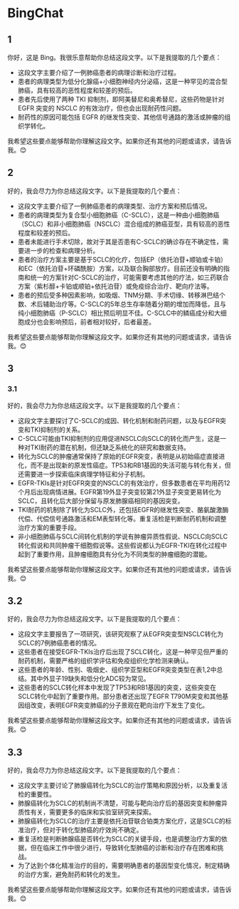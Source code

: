 # BingChat

## 1

你好，这是 Bing。我很乐意帮助你总结这段文字。以下是我提取的几个要点：

- 这段文字主要介绍了一例肺癌患者的病理诊断和治疗过程。
- 患者的病理类型为低分化腺癌+小细胞神经内分泌癌，这是一种罕见的混合型肺癌，具有较高的恶性程度和较差的预后。
- 患者先后使用了两种 TKI 抑制剂，即阿美替尼和奥希替尼，这些药物是针对 EGFR 突变的 NSCLC 的有效治疗，但也会出现耐药性问题。
- 耐药性的原因可能包括 EGFR 的继发性突变、其他信号通路的激活或肿瘤的组织学转化。

我希望这些要点能够帮助你理解这段文字。如果你还有其他的问题或请求，请告诉我。😊

## 2

好的，我会尽力为你总结这段文字。以下是我提取的几个要点：

- 这段文字主要介绍了一例肺癌患者的病理类型、治疗方案和预后情况。
- 患者的病理类型为复合型小细胞肺癌（C-SCLC），这是一种由小细胞肺癌（SCLC）和非小细胞肺癌（NSCLC）混合组成的肺癌亚型，具有较高的恶性程度和较差的预后。
- 患者未能进行手术切除，故对于其是否患有C-SCLC的确诊存在不确定性，需要进一步的检查和病理分析。
- 患者的治疗方案主要是基于SCLC的化疗，包括EP（依托泊苷+顺铂或卡铂）和EC（依托泊苷+环磷酰胺）方案，以及联合胸部放疗。目前还没有明确的指南和统一的方案针对C-SCLC的治疗，可能需要考虑其他的疗法，如三药联合方案（紫杉醇+卡铂或顺铂+依托泊苷）或免疫综合治疗、靶向疗法等。
- 患者的预后受多种因素影响，如吸烟、TNM分期、手术切缘、转移淋巴结个数、术后辅助治疗等。C-SCLC的5年总生存率随着分期的增加而降低，且与纯小细胞肺癌（P-SCLC）相比预后明显不佳。C-SCLC中的鳞癌成分和大细胞成分也会影响预后，前者相对较好，后者最差。

我希望这些要点能够帮助你理解这段文字。如果你还有其他的问题或请求，请告诉我。😊

## 3

### 3.1

好的，我会尽力为你总结这段文字。以下是我提取的几个要点：

- 这段文字主要探讨了C-SCLC的成因、转化机制和耐药问题，以及与EGFR突变和TKI抑制剂的关系。
- C-SCLC可能由TKI抑制剂的应用促进NSCLC向SCLC的转化而产生，这是一种对TKI耐药的潜在机制，但还缺乏系统化的研究和数据支持。
- 转化为SCLC的肿瘤通常保持了原始的EGFR突变，表明是从初始癌症直接进化，而不是出现新的原发性癌症。TP53和RB1基因的失活可能与转化有关，但还需要进一步探索临床病理学特征和分子机制。
- EGFR-TKIs是针对EGFR突变的NSCLC的有效治疗，但多数患者在平均用药12个月后出现病情进展。EGFR第19外显子突变较第21外显子突变更易转化为SCLC，且转化后大部分保留与原发肺腺癌相同的基因突变。
- TKI耐药的机制除了转化为SCLC外，还包括EGFR的继发性突变、酪氨酸激酶代偿、代偿信号通路激活和EM表型转化等。重复活检是判断耐药机制和调整治疗方案的重要手段。
- 非小细胞肺癌与SCLC间转化机制的学说有肿瘤异质性假说、NSCLC向SCLC转化假说和共同肿瘤干细胞假说等。这些假说都认为EGFR-TKI在转化过程中起到了重要作用，且肿瘤细胞具有分化为不同类型的肿瘤细胞的潜能。

我希望这些要点能够帮助你理解这段文字。如果你还有其他的问题或请求，请告诉我。😊

## 3.2

好的，我会尽力为你总结这段文字。以下是我提取的几个要点：

- 这段文字主要报告了一项研究，该研究观察了从EGFR突变型NSCLC转化为SCLC的7例肺癌患者的情况。
- 这些患者在接受EGFR-TKIs治疗后出现了SCLC转化，这是一种罕见但严重的耐药机制，需要严格的组织学评估和免疫组织化学检测来确认。
- 这些患者的年龄、性别、吸烟史、组织学亚型和EGFR突变类型在表1,2中总结。其中外显子19缺失和低分化ADC较为常见。
- 这些患者的SCLC转化样本中发现了TP53和RB1基因的突变，这些突变在SCLC转化中起到了重要作用。部分患者还出现了EGFR T790M突变和其他基因组改变，表明EGFR突变肺癌的分子景观在靶向治疗下发生了变化。

我希望这些要点能够帮助你理解这段文字。如果你还有其他的问题或请求，请告诉我。😊

## 3.3
好的，我会尽力为你总结这段文字。以下是我提取的几个要点：

- 这段文字主要讨论了肺腺癌转化为SCLC的治疗策略和原因分析，以及重复活检的重要性。
- 肺腺癌转化为SCLC的机制尚不清楚，可能与靶向治疗后的基因突变和肿瘤异质性有关，需要更多的临床和实验室研究来探索。
- 肺腺癌转化为SCLC的治疗主要是依托泊苷联合铂类方案化疗，这是SCLC的标准治疗，但对于转化型肺癌的疗效尚不确定。
- 重复活检是判断肺腺癌是否转化为SCLC的关键手段，也是调整治疗方案的依据，但在临床工作中很少进行，导致转化型肺癌的诊断和治疗存在困难和挑战。
- 为了达到个体化精准治疗的目的，需要明确患者的基因型变化情况，制定精确的治疗方案，避免耐药和转化的发生。

我希望这些要点能够帮助你理解这段文字。如果你还有其他的问题或请求，请告诉我。😊
